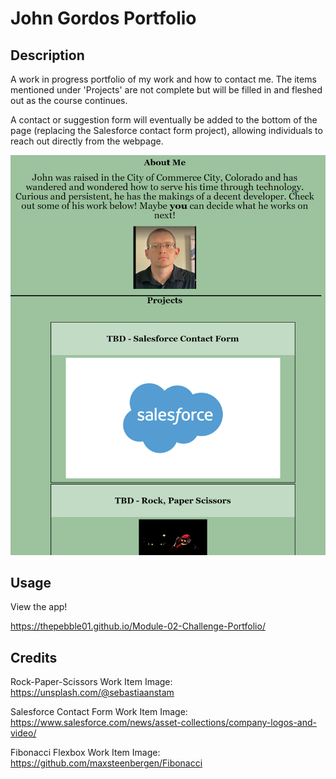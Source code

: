 # John Gordos Portfolio

## Description

A work in progress portfolio of my work and how to contact me. The items mentioned under 'Projects' are not complete but will be filled in and fleshed out as the course continues.

A contact or suggestion form will eventually be added to the bottom of the page (replacing the Salesforce contact form project), allowing individuals to reach out directly from the webpage.

![Image of Portfolio on Mobile](assets\images\mobile-portfolio-view.png?raw=true)

## Usage

View the app!

https://thepebble01.github.io/Module-02-Challenge-Portfolio/

## Credits

Rock-Paper-Scissors Work Item Image: https://unsplash.com/@sebastiaanstam

Salesforce Contact Form Work Item Image: https://www.salesforce.com/news/asset-collections/company-logos-and-video/

Fibonacci Flexbox Work Item Image: https://github.com/maxsteenbergen/Fibonacci
